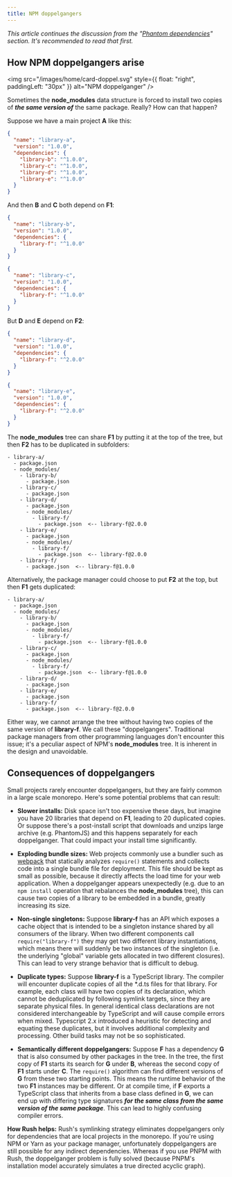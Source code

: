 ```yaml
---
title: NPM doppelgangers
---
```


_This article continues the discussion from the "[Phantom dependencies](../advanced/phantom_deps.md)" section. It's recommended to read that first._

## How NPM doppelgangers arise

<img src="/images/home/card-doppel.svg" style={{ float: "right", paddingLeft: "30px" }} alt="NPM doppelganger" />

Sometimes the **node_modules** data structure is forced to install two copies
of **_the same version of_** the same package. Really? How can that happen?

Suppose we have a main project **A** like this:

```json
{
  "name": "library-a",
  "version": "1.0.0",
  "dependencies": {
    "library-b": "^1.0.0",
    "library-c": "^1.0.0",
    "library-d": "^1.0.0",
    "library-e": "^1.0.0"
  }
}
```

And then **B** and **C** both depend on **F1**:

```json
{
  "name": "library-b",
  "version": "1.0.0",
  "dependencies": {
    "library-f": "^1.0.0"
  }
}
```

```json
{
  "name": "library-c",
  "version": "1.0.0",
  "dependencies": {
    "library-f": "^1.0.0"
  }
}
```

But **D** and **E** depend on **F2**:

```json
{
  "name": "library-d",
  "version": "1.0.0",
  "dependencies": {
    "library-f": "^2.0.0"
  }
}
```

```json
{
  "name": "library-e",
  "version": "1.0.0",
  "dependencies": {
    "library-f": "^2.0.0"
  }
}
```

The **node_modules** tree can share **F1** by putting it at the top of the tree,
but then **F2** has to be duplicated in subfolders:

```
- library-a/
  - package.json
  - node_modules/
    - library-b/
      - package.json
    - library-c/
      - package.json
    - library-d/
      - package.json
      - node_modules/
        - library-f/
          - package.json  <-- library-f@2.0.0
    - library-e/
      - package.json
      - node_modules/
        - library-f/
          - package.json  <-- library-f@2.0.0
    - library-f/
      - package.json  <-- library-f@1.0.0
```

Alternatively, the package manager could choose to put **F2** at the top,
but then **F1** gets duplicated:

```
- library-a/
  - package.json
  - node_modules/
    - library-b/
      - package.json
      - node_modules/
        - library-f/
          - package.json  <-- library-f@1.0.0
    - library-c/
      - package.json
      - node_modules/
        - library-f/
          - package.json  <-- library-f@1.0.0
    - library-d/
      - package.json
    - library-e/
      - package.json
    - library-f/
      - package.json  <-- library-f@2.0.0
```

Either way, we cannot arrange the tree without having two copies of the same version
of **library-f**. We call these "doppelgangers". Traditional package managers from
other programming languages don't encounter this issue; it's a peculiar aspect of
NPM's **node_modules** tree. It is inherent in the design and unavoidable.

## Consequences of doppelgangers

Small projects rarely encounter doppelgangers, but they are fairly common in a large
scale monorepo. Here's some potential problems that can result:

- **Slower installs:** Disk space isn't too expensive these days, but imagine
  you have 20 libraries that depend on **F1**, leading to 20 duplicated copies.
  Or suppose there's a post-install script that downloads and unzips large archive
  (e.g. PhantomJS) and this happens separately for each doppelganger. That could
  impact your install time significantly.

- **Exploding bundle sizes:** Web projects commonly use a bundler such as
  [webpack](https://webpack.js.org/) that statically analyzes `require()` statements
  and collects code into a single bundle file for deployment. This file should be kept as small as
  possible, because it directly affects the load time for your web application.
  When a doppelganger appears unexpectedly (e.g. due to an `npm install` operation that
  rebalances the **node_modules** tree), this can cause two copies of a library to be embedded
  in a bundle, greatly increasing its size.

- **Non-single singletons:** Suppose **library-f** has an API which exposes a cache object
  that is intended to be a singleton instance shared by all consumers of the library.
  When two different components call `require("library-f")` they may get two different
  library instantiations, which means there will suddenly be two instances of the singleton
  (i.e. the underlying "global" variable gets allocated in two different closures).
  This can lead to very strange behavior that is difficult to debug.

- **Duplicate types:** Suppose **library-f** is a TypeScript library. The compiler will
  encounter duplicate copies of all the \*.d.ts files for that library. For example,
  each class will have two copies of its declaration, which cannot be deduplicated by
  following symlink targets, since they are separate physical files. In general identical
  class declarations are not considered interchangeable by TypeScript and will cause
  compile errors when mixed. Typescript 2.x introduced a heuristic for detecting and
  equating these duplicates, but it involves additional complexity and processing.
  Other build tasks may not be so sophisticated.

- **Semantically different doppelgangers:** Suppose **F** has a dependency **G** that
  is also consumed by other packages in the tree. In the tree, the first copy of **F1**
  starts its search for **G** under **B**, whereas the second copy of **F1**
  starts under **C**. The `require()` algorithm can find different versions of **G**
  from these two starting points. This means the runtime behavior of the two **F1**
  instances may be different. Or at compile time, if **F** exports a TypeScript class
  that inherits from a base class defined in **G**, we can end up with differing type
  signatures **_for the same class from the same version of the same package_**. This can
  lead to highly confusing compiler errors.

**How Rush helps:** Rush's symlinking strategy eliminates doppelgangers only for dependencies
that are local projects in the monorepo. If you're using NPM or Yarn as your package manager,
unfortunately doppelgangers are still possible for any indirect dependencies. Whereas if you
use PNPM with Rush, the doppelganger problem is fully solved (because PNPM's installation model
accurately simulates a true directed acyclic graph).
